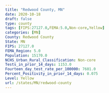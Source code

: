 ```yaml
---
title: "Redwood County, MN"
date: 2020-10-18
draft: false
type: county
tags: [FIPS:27127.0,FEMA:5.0,Non-core,Yellow]
categories: [MN]
County: Redwood County
State: MN
FIPS: 27127.0
FEMA_Region: 5.0
Population: 15170.0
NCHS_Urban_Rural_Classification: Non-core
Tests_in_prior_14_days: 1153.0
Fourteen_day_test_rate_per_100000: 7601.0
Percent_Positivity_in_prior_14_days: 0.075
Level: Yellow
url: /states/MN/redwood-county
---
```



